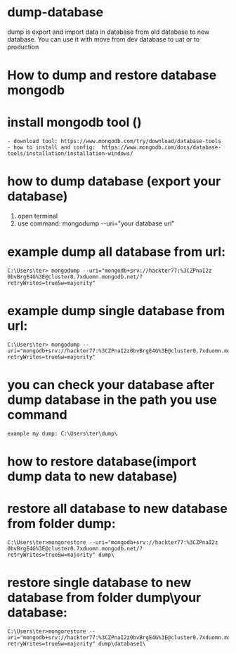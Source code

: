 # dump-database
dump is export and import data in database from old database to new database.
You can use it with move from dev database to uat or to production

# How to dump and restore database mongodb
# install mongodb tool ()
    - download tool: https://www.mongodb.com/try/download/database-tools
    - how to install and config:  https://www.mongodb.com/docs/database-tools/installation/installation-windows/
  
# how to dump database (export your database)
  1. open terminal
  2. use command:
     mongodump --uri="your database url"
     
# example dump all database from url: 
    C:\Users\ter> mongodump --uri="mongodb+srv://hackter77:%3CZPnaI2z 0bvBrgE4G%3E@cluster0.7xduomn.mongodb.net/?retryWrites=true&w=majority"
  
# example dump single database from url: 
    C:\Users\ter> mongodump --uri="mongodb+srv://hackter77:%3CZPnaI2z0bvBrgE4G%3E@cluster0.7xduomn.mongodb.net/database1?retryWrites=true&w=majority"
  
# you can check your database after dump database in the path you use command 
    example my dump: C:\Users\ter\dump\

# how to restore database(import dump data to new database)
# restore all database to new database  from folder dump:
    C:\Users\ter>mongorestore --uri="mongodb+srv://hackter77:%3CZPnaI2z 0bvBrgE4G%3E@cluster0.7xduomn.mongodb.net/?retryWrites=true&w=majority" dump\

# restore single database to new database from folder dump\your database: 
    C:\Users\ter>mongorestore --uri="mongodb+srv://hackter77:%3CZPnaI2z0bvBrgE4G%3E@cluster0.7xduomn.mongodb.net/database2?retryWrites=true&w=majority" dump\database1\
